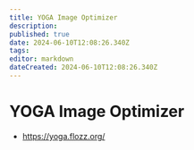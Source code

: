 ```yaml
---
title: YOGA Image Optimizer
description: 
published: true
date: 2024-06-10T12:08:26.340Z
tags: 
editor: markdown
dateCreated: 2024-06-10T12:08:26.340Z
---
```


# YOGA Image Optimizer

- <https://yoga.flozz.org/>
